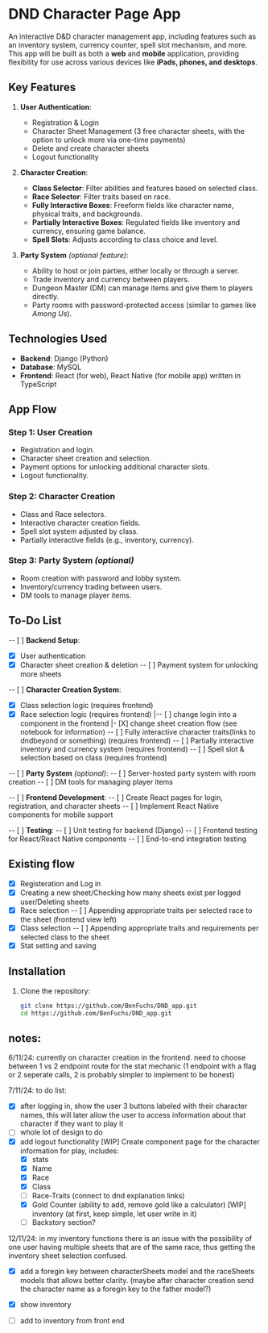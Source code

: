 # DND Character Page App

An interactive D&D character management app, including features such as an inventory system, currency counter, spell slot mechanism, and more. This app will be built as both a **web** and **mobile** application, providing flexibility for use across various devices like **iPads, phones, and desktops**.

## Key Features

1. **User Authentication**:
   - Registration & Login
   - Character Sheet Management (3 free character sheets, with the option to unlock more via one-time payments)
   - Delete and create character sheets
   - Logout functionality

2. **Character Creation**:
   - **Class Selector**: Filter abilities and features based on selected class.
   - **Race Selector**: Filter traits based on race.
   - **Fully Interactive Boxes**: Freeform fields like character name, physical traits, and backgrounds.
   - **Partially Interactive Boxes**: Regulated fields like inventory and currency, ensuring game balance.
   - **Spell Slots**: Adjusts according to class choice and level.

3. **Party System** *(optional feature)*:
   - Ability to host or join parties, either locally or through a server.
   - Trade inventory and currency between players.
   - Dungeon Master (DM) can manage items and give them to players directly.
   - Party rooms with password-protected access (similar to games like *Among Us*).

## Technologies Used

- **Backend**: Django (Python)
- **Database**: MySQL
- **Frontend**: React (for web), React Native (for mobile app) written in TypeScript

## App Flow

### Step 1: User Creation
- Registration and login.
- Character sheet creation and selection.
- Payment options for unlocking additional character slots.
- Logout functionality.

### Step 2: Character Creation
- Class and Race selectors.
- Interactive character creation fields.
- Spell slot system adjusted by class.
- Partially interactive fields (e.g., inventory, currency).

### Step 3: Party System *(optional)*
- Room creation with password and lobby system.
- Inventory/currency trading between users.
- DM tools to manage player items.

## To-Do List

-- [ ] **Backend Setup**:
  - [X] User authentication
  - [X] Character sheet creation & deletion
  -- [ ] Payment system for unlocking more sheets

-- [ ] **Character Creation System**:
  - [X] Class selection logic (requires frontend)
  - [X] Race selection logic (requires frontend)
    |-- [ ] change login into a component in the frontend
    |- [X] change sheet creation flow (see notebook for information)
  -- [ ] Fully interactive character traits(links to dndbeyond or something) (requires frontend)
  -- [ ] Partially interactive inventory and currency system (requires frontend)
  -- [ ] Spell slot & selection based on class (requires frontend)

-- [ ] **Party System** *(optional)*:
  -- [ ] Server-hosted party system with room creation
  -- [ ] DM tools for managing player items

-- [ ] **Frontend Development**:
  -- [ ] Create React pages for login, registration, and character sheets
  -- [ ] Implement React Native components for mobile support

-- [ ] **Testing**:
  -- [ ] Unit testing for backend (Django)
  -- [ ] Frontend testing for React/React Native components
  -- [ ] End-to-end integration testing


## Existing flow
<!-- This is how a user would go about using the website for the first time -->
- [X] Registeration and Log in 
- [X] Creating a new sheet/Checking how many sheets exist per logged user/Deleting sheets
- [X] Race selection
-- [ ] Appending appropriate traits per selected race to the sheet (frontend view left)
- [X] Class selection
-- [ ] Appending appropriate traits and requirements per selected class to the sheet 
- [X] Stat setting and saving 

## Installation

1. Clone the repository:
   ```bash
   git clone https://github.com/BenFuchs/DND_app.git
   cd https://github.com/BenFuchs/DND_app.git


## notes:
  6/11/24:
  currently on character creation in the frontend. need to choose between 1 vs 2 endpoint route for the stat mechanic
  (1 endpoint with a flag or 2 seperate calls, 2 is probably simpler to implement to be honest)

  7/11/24:
  to do list:
 - [X] after logging in, show the user 3 buttons labeled with their character names, this will later allow the user to access information about that character if they want to play it 
 - [ ] whole lot of design to do
 - [X] add logout functionality 
  [WIP] Create component page for the character information for play, includes:
     - [X] stats
     - [X] Name
     - [X] Race
     - [X] Class
     - [ ] Race-Traits (connect to dnd explanation links)
     - [X] Gold Counter (ability to add, remove gold like a calculator)
      [WIP] inventory (at first, keep simple, let user write in it)
     - [ ] Backstory section? 

  12/11/24: 
  in my inventory functions there is an issue with the possibility of one user having multiple sheets that are of the same race, thus getting the inventory sheet selection confused.
 - [X] add a foregin key between characterSheets model and the raceSheets models that allows better clarity. (maybe after character creation send the character name as a foregin key to the father model?)

 - [X] show inventory
 - [ ] add to inventory from front end